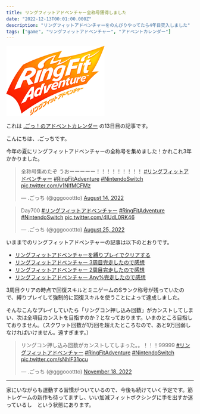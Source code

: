 ```yaml
---
title: リングフィットアドベンチャー全称号獲得しました
date: "2022-12-13T00:01:00.000Z"
description: "リングフィットアドベンチャーをのんびりやってたら4年目突入しました"
tags: ["game", "リングフィットアドベンチャー", "アドベントカレンダー"]
---
```


![Ring Fit Adventure](./rfa.png)

これは [.ごっ！のアドベントカレンダー](https://adventar.org/calendars/8199) の13日目の記事です。

こんにちは、.ごっちです。

今年の夏にリングフィットアドベンチャーの全称号を集めました！かれこれ3年かかりました。

<blockquote class="twitter-tweet"><p lang="ja" dir="ltr">全称号集めたぞ うおーーーーー！！！！！！！！！ <a href="https://twitter.com/hashtag/%E3%83%AA%E3%83%B3%E3%82%B0%E3%83%95%E3%82%A3%E3%83%83%E3%83%88%E3%82%A2%E3%83%89%E3%83%99%E3%83%B3%E3%83%81%E3%83%A3%E3%83%BC?src=hash&amp;ref_src=twsrc%5Etfw">#リングフィットアドベンチャー</a> <a href="https://twitter.com/hashtag/RingFitAdventure?src=hash&amp;ref_src=twsrc%5Etfw">#RingFitAdventure</a> <a href="https://twitter.com/hashtag/NintendoSwitch?src=hash&amp;ref_src=twsrc%5Etfw">#NintendoSwitch</a> <a href="https://t.co/v1NlfMCFMz">pic.twitter.com/v1NlfMCFMz</a></p>&mdash; .ごっち (@gggooottto) <a href="https://twitter.com/gggooottto/status/1558766733988573185?ref_src=twsrc%5Etfw">August 14, 2022</a></blockquote>
<blockquote class="twitter-tweet"><p lang="und" dir="ltr">Day700 <a href="https://twitter.com/hashtag/%E3%83%AA%E3%83%B3%E3%82%B0%E3%83%95%E3%82%A3%E3%83%83%E3%83%88%E3%82%A2%E3%83%89%E3%83%99%E3%83%B3%E3%83%81%E3%83%A3%E3%83%BC?src=hash&amp;ref_src=twsrc%5Etfw">#リングフィットアドベンチャー</a> <a href="https://twitter.com/hashtag/RingFitAdventure?src=hash&amp;ref_src=twsrc%5Etfw">#RingFitAdventure</a> <a href="https://twitter.com/hashtag/NintendoSwitch?src=hash&amp;ref_src=twsrc%5Etfw">#NintendoSwitch</a> <a href="https://t.co/4IUdL0RK46">pic.twitter.com/4IUdL0RK46</a></p>&mdash; .ごっち (@gggooottto) <a href="https://twitter.com/gggooottto/status/1562779943888891911?ref_src=twsrc%5Etfw">August 25, 2022</a></blockquote>

いままでのリングフィットアドベンチャーの記事は以下のとおりです。

- [リングフィットアドベンチャーを縛りプレイでクリアする](https://yutagoto.github.io/blog/20220627-ringfitadv-tied-up/)
- [リングフィットアドベンチャー 3周目完走したので感想](https://yutagoto.github.io/blog/20211009-ringfitadv-round3/)
- [リングフィットアドベンチャー 2周目完走したので感想](https://yutagoto.github.io/blog/20210429-%E3%83%AA%E3%83%B3%E3%82%B0%E3%83%95%E3%82%A3%E3%83%83%E3%83%88%E3%82%A2%E3%83%89%E3%83%99%E3%83%B3%E3%83%81%E3%83%A3%E3%83%BC-2%E5%91%A8%E7%9B%AE%E5%AE%8C%E8%B5%B0%E3%81%97%E3%81%9F%E3%81%AE%E3%81%A7%E6%84%9F%E6%83%B3/)
- [リングフィットアドベンチャー Any%完走したので感想](https://yutagoto.github.io/blog/20200620-%E3%83%AA%E3%83%B3%E3%82%B0%E3%83%95%E3%82%A3%E3%83%83%E3%83%88%E3%82%A2%E3%83%89%E3%83%99%E3%83%B3%E3%83%81%E3%83%A3%E3%83%BC-any-%E5%AE%8C%E8%B5%B0%E3%81%97%E3%81%9F%E3%81%AE%E3%81%A7%E6%84%9F%E6%83%B3/)

3周目クリアの時点で回復スキルとミニゲームのSランク称号が残っていたので、縛りプレイして強制的に回復スキルを使うことによって達成しました。

そんなこんなプレイしていたら「リングコン押し込み回数」がカンストしてしまい、次は全項目カンストを目指すのか？となっております。いまのところ目指しておりません。（スクワット回数が1万回を超えたところなので、あと9万回弱しなければいけません。遠すぎます。）

<blockquote class="twitter-tweet"><p lang="ja" dir="ltr">リングコン押し込み回数がカンストしてしまった。。！！！99999 <a href="https://twitter.com/hashtag/%E3%83%AA%E3%83%B3%E3%82%B0%E3%83%95%E3%82%A3%E3%83%83%E3%83%88%E3%82%A2%E3%83%89%E3%83%99%E3%83%B3%E3%83%81%E3%83%A3%E3%83%BC?src=hash&amp;ref_src=twsrc%5Etfw">#リングフィットアドベンチャー</a> <a href="https://twitter.com/hashtag/RingFitAdventure?src=hash&amp;ref_src=twsrc%5Etfw">#RingFitAdventure</a> <a href="https://twitter.com/hashtag/NintendoSwitch?src=hash&amp;ref_src=twsrc%5Etfw">#NintendoSwitch</a> <a href="https://t.co/sNhlF31ocu">pic.twitter.com/sNhlF31ocu</a></p>&mdash; .ごっち (@gggooottto) <a href="https://twitter.com/gggooottto/status/1593524452704542721?ref_src=twsrc%5Etfw">November 18, 2022</a></blockquote>

---

家にいながらも運動する習慣がついているので、今後も続けていく予定です。筋トレゲームの新作も待ってますし、いい加減フィットボクシングに手を出すか迷っているし　という状態にあります。
